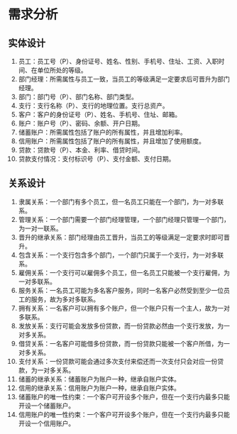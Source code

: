 # 需求分析

## 实体设计

1. 员工：员工号（P）、身份证号、姓名、性别、手机号、住址、工资、入职时间、在单位所处的等级。
2. 部门经理：所需属性与员工一致，当员工的等级满足一定要求后可晋升为部门经理。
3. 部门：部门号（P）、部门名称、部门类型。
4. 支行：支行名称（P）、支行的地理位置。支行总资产。
5. 客户：客户的身份证号（P）、姓名、手机号、住址、邮箱。
6. 账户：账户号（P）、密码、余额、开户日期。
7. 储蓄账户：所需属性包括了账户的所有属性，并且增加利率。
8. 信用账户：所需属性包括了账户的所有属性，并且增加了使用额度。
9. 贷款：贷款号（P）、本金、利率、借贷时间。
10. 贷款支付情况：支付标识号（P）、支付金额、支付日期。

## 关系设计

1. 隶属关系：一个部门有多个员工，但一名员工只能在一个部门，为一对多联系。
2. 管理关系：一个部门需要一个部门经理管理，一个部门经理只管理一个部门，为一对一联系。
3. 晋升的继承关系：部门经理由员工晋升，当员工的等级满足一定要求时即可晋升。
4. 包含关系：一个支行包含多个部门，一个部门只属于一个支行，为一对多联系。
5. 雇佣关系：一个支行可以雇佣多个员工，但一名员工只能被一个支行雇佣，为一对多联系。
6. 服务关系：一名员工可能为多名客户服务，同时一名客户必然受到至少一位员工的服务，故为多对多联系。
7. 拥有关系：一名客户可以拥有多个账户，但一个账户只有一个主人，故为一对多联系。
8. 发放关系：支行可能会发放多份贷款，而一份贷款必然由一个支行发放，为一对多关系。
9. 借贷关系：一名客户可能借多份贷款，而一份贷款只能被一个客户所借，为一对多关系。
10. 支付关系：一份贷款可能会通过多次支付来偿还而一次支付只会对应一份贷款，为一对多关系。
11. 储蓄的继承关系：储蓄账户为账户一种，继承自账户实体。
12. 信用的继承关系：信用账户为账户一种，继承自账户实体。
13. 储蓄账户的唯一性约束：一个客户可开设多个账户，但在一个支行内最多只能开设一个储蓄账户。
14. 信用账户的唯一性约束：一个客户可开设多个账户，但在一个支行内最多只能开设一个信用账户。
